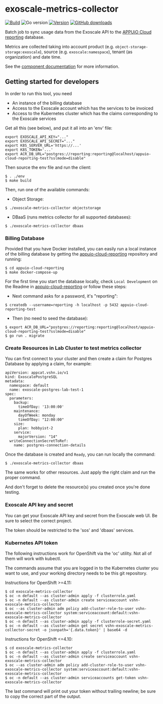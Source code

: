 # exoscale-metrics-collector

[![Build](https://img.shields.io/github/workflow/status/vshn/exoscale-metrics-collector/Test)][build]
![Go version](https://img.shields.io/github/go-mod/go-version/vshn/exoscale-metrics-collector)
[![Version](https://img.shields.io/github/v/release/vshn/exoscale-metrics-collector)][releases]
[![GitHub downloads](https://img.shields.io/github/downloads/vshn/exoscale-metrics-collector/total)][releases]

[build]: https://github.com/vshn/exoscale-metrics-collector/actions?query=workflow%3ATest
[releases]: https://github.com/vshn/exoscale-metrics-collector/releases

Batch job to sync usage data from the Exoscale API to the [APPUiO Cloud reporting](https://github.com/appuio/appuio-cloud-reporting/) database.

Metrics are collected taking into account product (e.g. `object-storage-storage:exoscale`), source (e.g. `exoscale:namespace`), tenant (as organization) and date time.

See the [component documentation](https://hub.syn.tools/exoscale-metrics-collector/index.html) for more information.

## Getting started for developers

In order to run this tool, you need
* An instance of the billing database
* Access to the Exoscale account which has the services to be invoiced
* Access to the Kubernetes cluster which has the claims corresponding to the Exoscale services

Get all this (see below), and put it all into an 'env' file:

```
export EXOSCALE_API_KEY="..."
export EXOSCALE_API_SECRET="..."
export K8S_SERVER_URL='https://...'
export K8S_TOKEN='...'
export ACR_DB_URL="postgres://reporting:reporting@localhost/appuio-cloud-reporting-test?sslmode=disable"
```

Then source the env file and run the client:

```
$ . ./env
$ make build
```

Then, run one of the available commands:

* Object Storage:
```
$ ./exoscale-metrics-collector objectstorage 
```

* DBaaS (runs metrics collector for all supported databases):
```
$ ./exoscale-metrics-collector dbaas
```

### Billing Database

Provided that you have Docker installed, you can easily run a local instance of the billing database by getting the [appuio-cloud-reporting](https://github.com/appuio/appuio-cloud-reporting/) repository and running:

```
$ cd appuio-cloud-reporting
$ make docker-compose-up
```

For the first time you start the database locally, check `Local Development` on the Readme in [appuio-cloud-reporting](https://github.com/appuio/appuio-cloud-reporting/blob/master/README.md#local-development) or follow these steps:
* Next command asks for a password, it's "reporting":
```
$ createdb --username=reporting -h localhost -p 5432 appuio-cloud-reporting-test
```

* Then (no need to seed the database):
```
$ export ACR_DB_URL="postgres://reporting:reporting@localhost/appuio-cloud-reporting-test?sslmode=disable"
$ go run . migrate
```

### Create Resources in Lab Cluster to test metrics collector

You can first connect to your cluster and then create a claim for Postgres Database by applying a claim, for example:

```
apiVersion: appcat.vshn.io/v1
kind: ExoscalePostgreSQL
metadata:
  namespace: default
  name: exoscale-postgres-lab-test-1
spec:
  parameters:
    backup:
      timeOfDay: '13:00:00'
    maintenance:
      dayOfWeek: monday
      timeOfDay: "12:00:00"
    size:
      plan: hobbyist-2
    service:
      majorVersion: "14"
  writeConnectionSecretToRef:
    name: postgres-connection-details
```

Once the database is created and `Ready`, you can run locally the command:
```
$ ./exoscale-metrics-collector dbaas
```

The same works for other resources. Just apply the right claim and run the proper command.

And don't forget to delete the resource(s) you created once you're done testing.

### Exoscale API key and secret

You can get your Exoscale API key and secret from the Exoscale web UI. Be sure to select the correct project.

The token should be restricted to the 'sos' and 'dbaas' services.

### Kubernetes API token

The following instructions work for OpenShift via the 'oc' utility. Not all of them will work with kubectl.

The commands assume that you are logged in to the Kubernetes cluster you want to use, and your working directory needs to be this git repository.

Instructions for OpenShift >=4.11:
```
$ cd exoscale-metrics-collector
$ oc -n default --as cluster-admin apply -f clusterrole.yaml 
$ oc -n default --as cluster-admin create serviceaccount vshn-exoscale-metrics-collector
$ oc --as cluster-admin adm policy add-cluster-role-to-user vshn-exoscale-metrics-collector system:serviceaccount:default:vshn-exoscale-metrics-collector
$ oc -n default --as cluster-admin apply -f clusterrole-secret.yaml
$ oc -n default --as cluster-admin get secret vshn-exoscale-metrics-collector-secret -o jsonpath='{.data.token}' | base64 -d
```

Instructions for OpenShift <=4.10:
```
$ cd exoscale-metrics-collector
$ oc -n default --as cluster-admin apply -f clusterrole.yaml 
$ oc -n default --as cluster-admin create serviceaccount vshn-exoscale-metrics-collector
$ oc --as cluster-admin adm policy add-cluster-role-to-user vshn-exoscale-metrics-collector system:serviceaccount:default:vshn-exoscale-metrics-collector
$ oc -n default --as cluster-admin serviceaccounts get-token vshn-exoscale-metrics-collector
```

The last command will print out your token without trailing newline; be sure to copy the correct part of the output.
